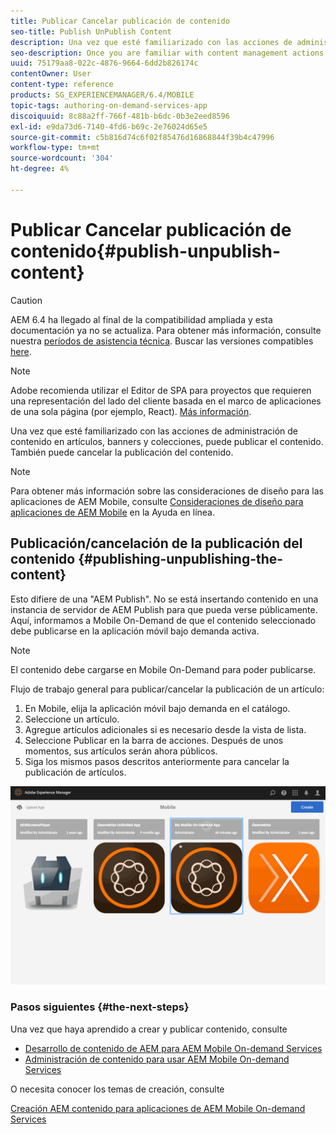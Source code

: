 ```yaml
---
title: Publicar Cancelar publicación de contenido
seo-title: Publish UnPublish Content
description: Una vez que esté familiarizado con las acciones de administración de contenido en artículos, banners y colecciones, siga esta página para obtener información sobre cómo publicar el contenido. También puede cancelar la publicación del contenido.
seo-description: Once you are familiar with content management actions on articles, banners, and collections, follow this page to learn about how you can publish your content. Also you can unpublish your content.
uuid: 75179aa8-022c-4876-9664-6dd2b826174c
contentOwner: User
content-type: reference
products: SG_EXPERIENCEMANAGER/6.4/MOBILE
topic-tags: authoring-on-demand-services-app
discoiquuid: 8c88a2ff-766f-481b-b6dc-0b3e2eed8596
exl-id: e9da73d6-7140-4fd6-b69c-2e76024d65e5
source-git-commit: c5b816d74c6f02f85476d16868844f39b4c47996
workflow-type: tm+mt
source-wordcount: '304'
ht-degree: 4%

---
```


# Publicar Cancelar publicación de contenido{#publish-unpublish-content}

>[!CAUTION]
>
>AEM 6.4 ha llegado al final de la compatibilidad ampliada y esta documentación ya no se actualiza. Para obtener más información, consulte nuestra [períodos de asistencia técnica](https://helpx.adobe.com/es/support/programs/eol-matrix.html). Buscar las versiones compatibles [here](https://experienceleague.adobe.com/docs/).

>[!NOTE]
>
>Adobe recomienda utilizar el Editor de SPA para proyectos que requieren una representación del lado del cliente basada en el marco de aplicaciones de una sola página (por ejemplo, React). [Más información](/help/sites-developing/spa-overview.md).

Una vez que esté familiarizado con las acciones de administración de contenido en artículos, banners y colecciones, puede publicar el contenido. También puede cancelar la publicación del contenido.

>[!NOTE]
>
>Para obtener más información sobre las consideraciones de diseño para las aplicaciones de AEM Mobile, consulte [Consideraciones de diseño para aplicaciones de AEM Mobile](https://helpx.adobe.com/digital-publishing-solution/help/design-app.html) en la Ayuda en línea.

## Publicación/cancelación de la publicación del contenido {#publishing-unpublishing-the-content}

Esto difiere de una &quot;AEM Publish&quot;. No se está insertando contenido en una instancia de servidor de AEM Publish para que pueda verse públicamente. Aquí, informamos a Mobile On-Demand de que el contenido seleccionado debe publicarse en la aplicación móvil bajo demanda activa.

>[!NOTE]
>
>El contenido debe cargarse en Mobile On-Demand para poder publicarse.

Flujo de trabajo general para publicar/cancelar la publicación de un artículo:

1. En Mobile, elija la aplicación móvil bajo demanda en el catálogo.
1. Seleccione un artículo.
1. Agregue artículos adicionales si es necesario desde la vista de lista.
1. Seleccione Publicar en la barra de acciones. Después de unos momentos, sus artículos serán ahora públicos.
1. Siga los mismos pasos descritos anteriormente para cancelar la publicación de artículos.

<!-- FAIL >>[!NOTE]
>
>Generally, you should preflight before publishing. See [Previewing with Preflight](/content/docs/en/aem/6-3/administer/mobile-apps/aem-mobile/previewing-with-preflight-on-demand-services.md) for more details.-->

![Chlimage_1-9](assets/chlimage_1-9.gif)

### Pasos siguientes {#the-next-steps}

Una vez que haya aprendido a crear y publicar contenido, consulte

* [Desarrollo de contenido de AEM para AEM Mobile On-demand Services](/help/mobile/aem-mobile-on-demand.md)
* [Administración de contenido para usar AEM Mobile On-demand Services](/help/mobile/aem-mobile.md)

O necesita conocer los temas de creación, consulte

[Creación AEM contenido para aplicaciones de AEM Mobile On-demand Services](/help/mobile/mobile-apps-ondemand.md)
